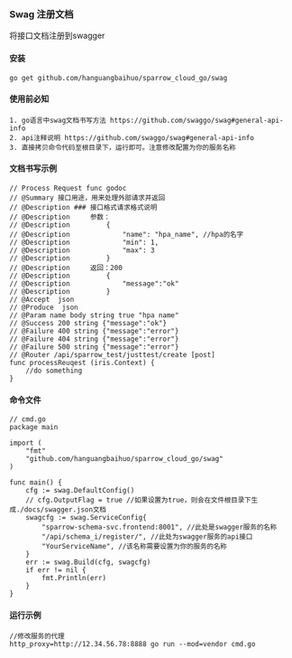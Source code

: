 ### Swag 注册文档

   将接口文档注册到swagger

#### 安装

    go get github.com/hanguangbaihuo/sparrow_cloud_go/swag

#### 使用前必知

	1. go语言中swag文档书写方法 https://github.com/swaggo/swag#general-api-info
	2. api注释说明 https://github.com/swaggo/swag#general-api-info
	3. 直接拷贝命令代码至根目录下，运行即可。注意修改配置为你的服务名称

#### 文档书写示例

    // Process Request func godoc
    // @Summary 接口用途，用来处理外部请求并返回
    // @Description ### 接口格式请求格式说明   
    // @Description     参数：
    // @Description         {
    // @Description             "name": "hpa_name", //hpa的名字
    // @Description             "min": 1,
    // @Description             "max": 3
    // @Description         }
    // @Description     返回：200
    // @Description         {
    // @Description             "message":"ok"
    // @Description         }
    // @Accept  json
    // @Produce  json
    // @Param name body string true "hpa name"
    // @Success 200 string {"message":"ok"}
    // @Failure 400 string {"message":"error"}
    // @Failure 404 string {"message":"error"}
    // @Failure 500 string {"message":"error"}
    // @Router /api/sparrow_test/justtest/create [post]
    func processReuqest (iris.Context) {
        //do something
    }

#### 命令文件

	// cmd.go
    package main

	import (
		"fmt"
		"github.com/hanguangbaihuo/sparrow_cloud_go/swag"
	)

	func main() {
		cfg := swag.DefaultConfig()
		// cfg.OutputFlag = true //如果设置为true，则会在文件根目录下生成./docs/swagger.json文档
		swagcfg := swag.ServiceConfig{
			"sparrow-schema-svc.frontend:8001", //此处是swagger服务的名称
			"/api/schema_i/register/", //此处为swagger服务的api接口
			"YourServiceName", //该名称需要设置为你的服务的名称
		}
		err := swag.Build(cfg, swagcfg)
		if err != nil {
			fmt.Println(err)
		}
	}
	
#### 运行示例
	
	//修改服务的代理
	http_proxy=http://12.34.56.78:8888 go run --mod=vendor cmd.go